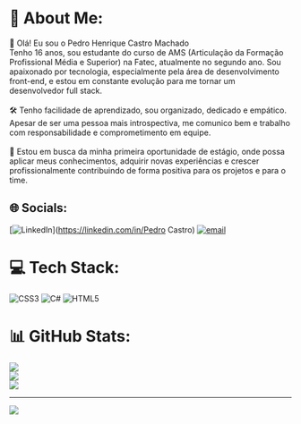 # 💫 About Me:
👋 Olá! Eu sou o Pedro Henrique Castro Machado<br>Tenho 16 anos, sou estudante do curso de AMS (Articulação da Formação Profissional Média e Superior) na Fatec, atualmente no segundo ano. Sou apaixonado por tecnologia, especialmente pela área de desenvolvimento front-end, e estou em constante evolução para me tornar um desenvolvedor full stack.<br><br>🛠️ Tenho facilidade de aprendizado, sou organizado, dedicado e empático. Apesar de ser uma pessoa mais introspectiva, me comunico bem e trabalho com responsabilidade e comprometimento em equipe.<br><br>🎯 Estou em busca da minha primeira oportunidade de estágio, onde possa aplicar meus conhecimentos, adquirir novas experiências e crescer profissionalmente contribuindo de forma positiva para os projetos e para o time.


## 🌐 Socials:
[![LinkedIn](https://img.shields.io/badge/LinkedIn-%230077B5.svg?logo=linkedin&logoColor=white)](https://linkedin.com/in/Pedro Castro) [![email](https://img.shields.io/badge/Email-D14836?logo=gmail&logoColor=white)](mailto:pedrohcastromachado@hotmail.com) 

# 💻 Tech Stack:
![CSS3](https://img.shields.io/badge/css3-%231572B6.svg?style=for-the-badge&logo=css3&logoColor=white) ![C#](https://img.shields.io/badge/c%23-%23239120.svg?style=for-the-badge&logo=csharp&logoColor=white) ![HTML5](https://img.shields.io/badge/html5-%23E34F26.svg?style=for-the-badge&logo=html5&logoColor=white)
# 📊 GitHub Stats:
![](https://github-readme-stats.vercel.app/api?username=PedrohCastroM&theme=dark&hide_border=false&include_all_commits=false&count_private=false)<br/>
![](https://nirzak-streak-stats.vercel.app/?user=PedrohCastroM&theme=dark&hide_border=false)<br/>
![](https://github-readme-stats.vercel.app/api/top-langs/?username=PedrohCastroM&theme=dark&hide_border=false&include_all_commits=false&count_private=false&layout=compact)

---
[![](https://visitcount.itsvg.in/api?id=PedrohCastroM&icon=0&color=0)](https://visitcount.itsvg.in)

<!-- Proudly created with GPRM ( https://gprm.itsvg.in ) -->
